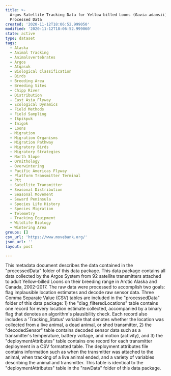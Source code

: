 ```yaml
---
title: >-
  Argos Satellite Tracking Data for Yellow-billed Loons (Gavia adamsii) -
  Processed Data
created: '2020-11-12T18:06:52.999050'
modified: '2020-11-12T18:06:52.999060'
state: active
type: dataset
tags:
  - Alaska
  - Animal Tracking
  - Animalsvertebrates
  - Argos
  - Atqasuk
  - Biological Classification
  - Birds
  - Breeding Area
  - Breeding Sites
  - Chipp River
  - Distribution
  - East Asia Flyway
  - Ecological Dynamics
  - Field Methods
  - Field Sampling
  - Ikpikpuk
  - Inigok
  - Loons
  - Migration
  - Migration Organisms
  - Migration Pathway
  - Migratory Birds
  - Migratory Strategies
  - North Slope
  - Ornithology
  - Overwintering
  - Pacific Americas Flyway
  - Platform Transmitter Terminal
  - Ptt
  - Satellite Transmitter
  - Seasonal Distribution
  - Seasonal Movement
  - Seward Peninsula
  - Species Life History
  - Species Migration
  - Telemetry
  - Tracking Equipment
  - Wildlife Biology
  - Wintering Area
groups: []
csv_url: 'https://www.movebank.org/'
json_url: ''
layout: post

---
```

This metadata document describes the data contained in the "processedData" folder of this data package. This data package contains all data collected by the Argos System from 92 satellite transmitters attached to adult Yellow-billed Loons on their breeding range in Arctic Alaska and Canada, 2002-2017. The raw data were processed to accomplish two goals: flag implausible location estimates and decode raw sensor data. Three Comma Separate Value (CSV) tables are included in the "processedData" folder of this data package: 1) the "diag_filteredLocations" table contains one record for every location estimate collected, accompanied by a binary flag that denotes an algorithm's plausibility check. Each record also includes a 'Tracking_Status' variable that denotes whether the location was collected from a live animal, a dead animal, or shed transmitter, 2) the "decodedSensor" table contains decoded sensor data such as a transmitter's temperature, battery voltage, and motion (activity), and 3) the "deploymentAttributes" table contains one record for each transmitter deployment in a CSV formatted table. The deployment attributes file contains information such as when the transmitter was attached to the animal, when tracking of a live animal ended, and a variety of variables describing the animal and transmitter. This table is identical to the "deploymentAttributes" table in the "rawData" folder of this data package.
